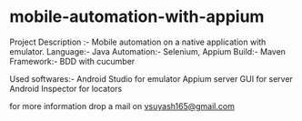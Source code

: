 # mobile-automation-with-appium
Project Description :- Mobile automation on a native application with emulator.
Language:- Java
Automation:- Selenium, Appium
Build:- Maven
Framework:- BDD with cucumber

Used softwares:-
Android Studio for emulator
Appium server GUI for server
Android Inspector for locators

for more information drop a mail on vsuyash165@gmail.com
